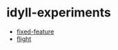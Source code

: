 # idyll-experiments

- [fixed-feature](http://rickyreusser.com/idyll-experiments/fixed-feature/)
- [flight](http://rreusser.github.io/idyll-experiments/flight)
